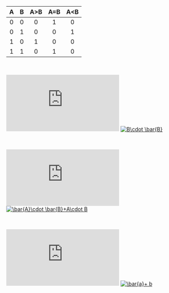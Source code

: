 | **A** | **B** | **A>B** | **A=B** | **A<B** |
| :-: | :-: | :-: | :-: | :-: |
| 0 | 0 | 0 | 1 | 0 |
| 0 | 1 | 0 | 0 | 1 |
| 1 | 0 | 1 | 0 | 0 |
| 1 | 1 | 0 | 1 | 0 |
    
&nbsp;

  ![equation](https://latex.codecogs.com/gif.latex?y_%7BA%3EB%7D%5E%7BSoP%7D%3D)
<a href="https://www.codecogs.com/eqnedit.php?latex=A\cdot&space;\bar{B}" target="_blank"><img src="https://latex.codecogs.com/gif.latex?A\cdot&space;\bar{B}" title="B\cdot \bar{B}" /></a>

  &nbsp;
    
 ![equation](https://latex.codecogs.com/gif.latex?y_%7BA%3DB%7D%5E%7BSoP%7D%3D)
 <a href="https://www.codecogs.com/eqnedit.php?latex=\bar{A}\cdot&space;\bar{B}&plus;A\cdot&space;B" target="_blank"><img src="https://latex.codecogs.com/gif.latex?\bar{A}\cdot&space;\bar{B}&plus;A\cdot&space;B" title="\bar{A}\cdot \bar{B}+A\cdot B" /></a>
    
 &nbsp;
    
 ![equation](https://latex.codecogs.com/gif.latex?y_%7BA%3CB%7D%5E%7BPoS%7D%3D)
 <a href="https://www.codecogs.com/eqnedit.php?latex=\bar{a}&plus;&space;b" target="_blank"><img src="https://latex.codecogs.com/gif.latex?\bar{a}&plus;&space;b" title="\bar{a}+ b" /></a>
    
 &nbsp;
